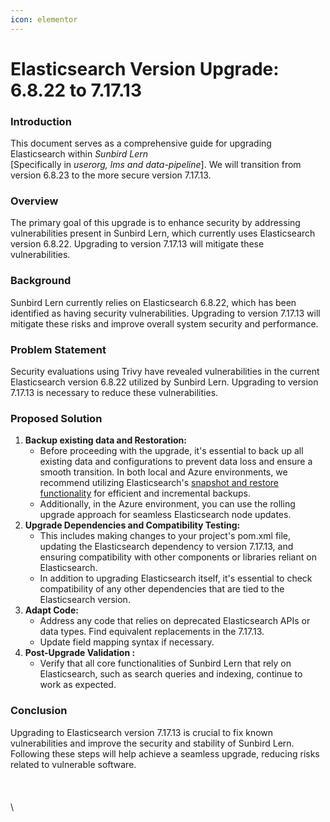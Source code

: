 ```yaml
---
icon: elementor
---
```


# Elasticsearch Version Upgrade: 6.8.22 to 7.17.13

### Introduction <a href="#elasticsearchversionupgrade-6.8.22to7.17.13-introduction" id="elasticsearchversionupgrade-6.8.22to7.17.13-introduction"></a>

This document serves as a comprehensive guide for upgrading Elasticsearch within _Sunbird Lern_\
\[Specifically in _userorg, lms and data-pipeline_]. We will transition from version 6.8.23 to the more secure version 7.17.13.

### Overview <a href="#elasticsearchversionupgrade-6.8.22to7.17.13-overview" id="elasticsearchversionupgrade-6.8.22to7.17.13-overview"></a>

The primary goal of this upgrade is to enhance security by addressing vulnerabilities present in Sunbird Lern, which currently uses Elasticsearch version 6.8.22. Upgrading to version 7.17.13 will mitigate these vulnerabilities.

### Background <a href="#elasticsearchversionupgrade-6.8.22to7.17.13-background" id="elasticsearchversionupgrade-6.8.22to7.17.13-background"></a>

Sunbird Lern currently relies on Elasticsearch 6.8.22, which has been identified as having security vulnerabilities. Upgrading to version 7.17.13 will mitigate these risks and improve overall system security and performance.

### Problem Statement <a href="#elasticsearchversionupgrade-6.8.22to7.17.13-problemstatement" id="elasticsearchversionupgrade-6.8.22to7.17.13-problemstatement"></a>

Security evaluations using Trivy have revealed vulnerabilities in the current Elasticsearch version 6.8.22 utilized by Sunbird Lern. Upgrading to version 7.17.13 is necessary to reduce these vulnerabilities.

### Proposed Solution <a href="#elasticsearchversionupgrade-6.8.22to7.17.13-proposedsolution" id="elasticsearchversionupgrade-6.8.22to7.17.13-proposedsolution"></a>

1. **Backup existing data and Restoration:**
   * Before proceeding with the upgrade, it's essential to back up all existing data and configurations to prevent data loss and ensure a smooth transition. In both local and Azure environments, we recommend utilizing Elasticsearch's [snapshot and restore functionality](https://www.elastic.co/guide/en/elasticsearch/plugins/6.8/repository.html) for efficient and incremental backups.
   * Additionally, in the Azure environment, you can use the rolling upgrade approach for seamless Elasticsearch node updates.
2. **Upgrade Dependencies and Compatibility Testing:**
   * This includes making changes to your project's pom.xml file, updating the Elasticsearch dependency to version 7.17.13, and ensuring compatibility with other components or libraries reliant on Elasticsearch.
   * In addition to upgrading Elasticsearch itself, it's essential to check compatibility of any other dependencies that are tied to the Elasticsearch version.
3. **Adapt Code:**
   * Address any code that relies on deprecated Elasticsearch APIs or data types. Find equivalent replacements in the 7.17.13.
   * Update field mapping syntax if necessary.
4. **Post-Upgrade Validation :**
   * Verify that all core functionalities of Sunbird Lern that rely on Elasticsearch, such as search queries and indexing, continue to work as expected.

### Conclusion <a href="#elasticsearchversionupgrade-6.8.22to7.17.13-conclusion" id="elasticsearchversionupgrade-6.8.22to7.17.13-conclusion"></a>

Upgrading to Elasticsearch version 7.17.13 is crucial to fix known vulnerabilities and improve the security and stability of Sunbird Lern. Following these steps will help achieve a seamless upgrade, reducing risks related to vulnerable software.\
\
\
\
\
